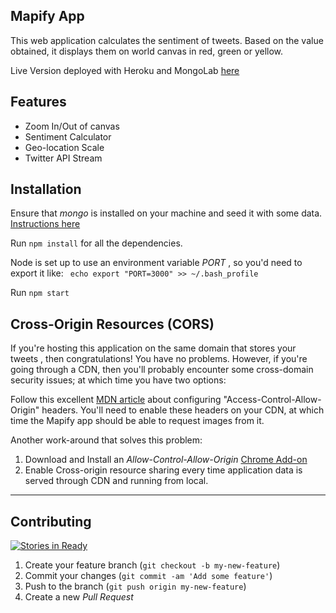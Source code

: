 Mapify App
-
This web application calculates the sentiment of tweets. Based on the value obtained, it displays them on world canvas in red, green or yellow.

Live Version deployed with Heroku and MongoLab [here](mapifyapp.herokuapp.com)

 Features
-----
 - Zoom In/Out of canvas
 - Sentiment Calculator
 - Geo-location Scale
 - Twitter API Stream

Installation
--
Ensure that _mongo_ is installed on your machine and seed it with some data. [Instructions here](http://docs.mongodb.org/v2.4/tutorial/install-mongodb-on-os-x/)

Run `npm install` for all the dependencies.

Node is set up to use an environment variable _PORT_ , so you'd need to export it like: ` echo export "PORT=3000" >> ~/.bash_profile`

Run `npm start`


Cross-Origin Resources (CORS)
-
If you're hosting this application on the same domain that stores your tweets , then congratulations! You have no problems. However, if you're going through a CDN, then you'll probably encounter some cross-domain security issues; at which time you have two options:

Follow this excellent [MDN article](https://developer.mozilla.org/en-US/docs/Web/HTML/CORS_enabled_image) about configuring "Access-Control-Allow-Origin" headers. You'll need to enable these headers on your CDN, at which time the Mapify app should be able to request images from it.

Another work-around that solves this problem:

 1. Download and Install an _Allow-Control-Allow-Origin_ [Chrome Add-on](https://chrome.google.com/webstore/detail/allow-control-allow-origi/nlfbmbojpeacfghkpbjhddihlkkiljbi?hl=en-US)
 2. Enable Cross-origin resource sharing every time application data is served through CDN and running from local.

----------

Contributing
-
[![Stories in Ready](https://badge.waffle.io/adrianw1832/mapify.png?label=Ready&title=Ready)](http://waffle.io/adrianw1832/mapify)
 1. Create your feature branch (`git checkout -b my-new-feature`)
 2. Commit your changes (`git commit -am 'Add some feature'`)
 3. Push to the branch (`git push origin my-new-feature`)
 4. Create a new _Pull Request_
